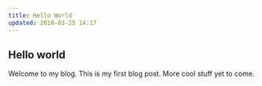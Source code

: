 ```yaml
---
title: Hello World
updated: 2018-03-25 14:17
---
```


## Hello world

Welcome to my blog. This is my first blog post. More cool stuff yet to come.
